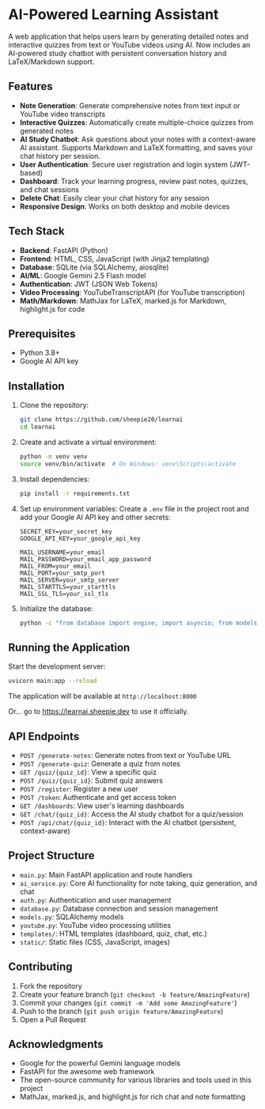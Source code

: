 # AI-Powered Learning Assistant

A web application that helps users learn by generating detailed notes and interactive quizzes from text or YouTube videos using AI. Now includes an AI-powered study chatbot with persistent conversation history and LaTeX/Markdown support.

## Features

- **Note Generation**: Generate comprehensive notes from text input or YouTube video transcripts
- **Interactive Quizzes**: Automatically create multiple-choice quizzes from generated notes
- **AI Study Chatbot**: Ask questions about your notes with a context-aware AI assistant. Supports Markdown and LaTeX formatting, and saves your chat history per session.
- **User Authentication**: Secure user registration and login system (JWT-based)
- **Dashboard**: Track your learning progress, review past notes, quizzes, and chat sessions
- **Delete Chat**: Easily clear your chat history for any session
- **Responsive Design**: Works on both desktop and mobile devices

## Tech Stack

- **Backend**: FastAPI (Python)
- **Frontend**: HTML, CSS, JavaScript (with Jinja2 templating)
- **Database**: SQLite (via SQLAlchemy, aiosqlite)
- **AI/ML**: Google Gemini 2.5 Flash model
- **Authentication**: JWT (JSON Web Tokens)
- **Video Processing**: YouTubeTranscriptAPI (for YouTube transcription)
- **Math/Markdown**: MathJax for LaTeX, marked.js for Markdown, highlight.js for code

## Prerequisites

- Python 3.8+
- Google AI API key

## Installation

1. Clone the repository:
   ```bash
   git clone https://github.com/sheepie20/learnai
   cd learnai
   ```

2. Create and activate a virtual environment:
   ```bash
   python -m venv venv
   source venv/bin/activate  # On Windows: venv\Scripts\activate
   ```

3. Install dependencies:
   ```bash
   pip install -r requirements.txt
   ```

4. Set up environment variables:
   Create a `.env` file in the project root and add your Google AI API key and other secrets:
   ```
   SECRET_KEY=your_secret_key
   GOOGLE_API_KEY=your_google_api_key

   MAIL_USERNAME=your_email
   MAIL_PASSWORD=your_email_app_password
   MAIL_FROM=your_email
   MAIL_PORT=your_smtp_port
   MAIL_SERVER=your_smtp_server
   MAIL_STARTTLS=your_starttls
   MAIL_SSL_TLS=your_ssl_tls
   ```

5. Initialize the database:
   ```bash
   python -c "from database import engine; import asyncio; from models import init_db; asyncio.run(init_db(engine))"
   ```

## Running the Application

Start the development server:
```bash
uvicorn main:app --reload
```

The application will be available at `http://localhost:8000`

Or... go to https://learnai.sheepie.dev to use it officially.

## API Endpoints

- `POST /generate-notes`: Generate notes from text or YouTube URL
- `POST /generate-quiz`: Generate a quiz from notes
- `GET /quiz/{quiz_id}`: View a specific quiz
- `POST /quiz/{quiz_id}`: Submit quiz answers
- `POST /register`: Register a new user
- `POST /token`: Authenticate and get access token
- `GET /dashboards`: View user's learning dashboards
- `GET /chat/{quiz_id}`: Access the AI study chatbot for a quiz/session
- `POST /api/chat/{quiz_id}`: Interact with the AI chatbot (persistent, context-aware)

## Project Structure

- `main.py`: Main FastAPI application and route handlers
- `ai_service.py`: Core AI functionality for note taking, quiz generation, and chat
- `auth.py`: Authentication and user management
- `database.py`: Database connection and session management
- `models.py`: SQLAlchemy models
- `youtube.py`: YouTube video processing utilities
- `templates/`: HTML templates (dashboard, quiz, chat, etc.)
- `static/`: Static files (CSS, JavaScript, images)

## Contributing

1. Fork the repository
2. Create your feature branch (`git checkout -b feature/AmazingFeature`)
3. Commit your changes (`git commit -m 'Add some AmazingFeature'`)
4. Push to the branch (`git push origin feature/AmazingFeature`)
5. Open a Pull Request

## Acknowledgments

- Google for the powerful Gemini language models
- FastAPI for the awesome web framework
- The open-source community for various libraries and tools used in this project
- MathJax, marked.js, and highlight.js for rich chat and note formatting
